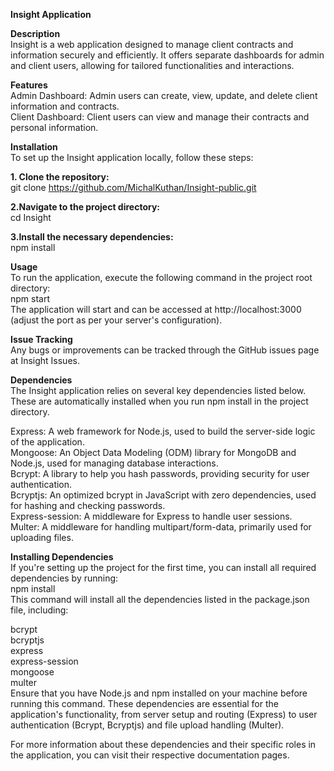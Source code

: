 **Insight Application**<br>

**Description**<br>
Insight is a web application designed to manage client contracts and information securely and efficiently. It offers separate dashboards for admin and client users, allowing for tailored functionalities and interactions.

**Features**<br>
Admin Dashboard: Admin users can create, view, update, and delete client information and contracts.<br>
Client Dashboard: Client users can view and manage their contracts and personal information.<br>


**Installation**<br>
To set up the Insight application locally, follow these steps:

**1. Clone the repository:**<br>
git clone https://github.com/MichalKuthan/Insight-public.git<br>

**2.Navigate to the project directory:**<br>
cd Insight

**3.Install the necessary dependencies:**<br>
npm install

**Usage**<br>
To run the application, execute the following command in the project root directory:<br>
npm start<br>
The application will start and can be accessed at http://localhost:3000 (adjust the port as per your server's configuration).

**Issue Tracking**<br>
Any bugs or improvements can be tracked through the GitHub issues page at Insight Issues.

**Dependencies**<br>
The Insight application relies on several key dependencies listed below. These are automatically installed when you run npm install in the project directory.

Express: A web framework for Node.js, used to build the server-side logic of the application.<br>
Mongoose: An Object Data Modeling (ODM) library for MongoDB and Node.js, used for managing database interactions.<br>
Bcrypt: A library to help you hash passwords, providing security for user authentication.<br>
Bcryptjs: An optimized bcrypt in JavaScript with zero dependencies, used for hashing and checking passwords.<br>
Express-session: A middleware for Express to handle user sessions.<br>
Multer: A middleware for handling multipart/form-data, primarily used for uploading files.<br>

**Installing Dependencies**<br>
If you're setting up the project for the first time, you can install all required dependencies by running:<br>
npm install<br>
This command will install all the dependencies listed in the package.json file, including:

bcrypt<br>
bcryptjs<br>
express<br>
express-session<br>
mongoose<br>
multer<br>
Ensure that you have Node.js and npm installed on your machine before running this command. These dependencies are essential for the application's functionality, from server setup and routing (Express) to user authentication (Bcrypt, Bcryptjs) and file upload handling (Multer).<br>

For more information about these dependencies and their specific roles in the application, you can visit their respective documentation pages.

